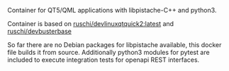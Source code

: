 Container for QT5/QML applications with libpistache-C++ and python3.

Container is based on 
[ruschi/devlinuxqtquick2:latest](https://hub.docker.com/repository/docker/ruschi/devlinuxqtquick2)
and [ruschi/devbusterbase](https://hub.docker.com/repository/docker/ruschi/devbusterbase)

So far there are no Debian packages for libpistache available, this docker file
builds it from source. Additionally python3 modules for pytest are included to
execute integration tests for openapi REST interfaces.
